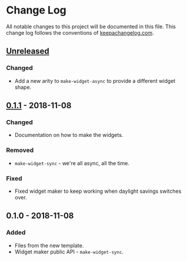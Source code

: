 # Change Log
All notable changes to this project will be documented in this file. This change log follows the conventions of [keepachangelog.com](http://keepachangelog.com/).

## [Unreleased]
### Changed
- Add a new arity to `make-widget-async` to provide a different widget shape.

## [0.1.1] - 2018-11-08
### Changed
- Documentation on how to make the widgets.

### Removed
- `make-widget-sync` - we're all async, all the time.

### Fixed
- Fixed widget maker to keep working when daylight savings switches over.

## 0.1.0 - 2018-11-08
### Added
- Files from the new template.
- Widget maker public API - `make-widget-sync`.

[Unreleased]: https://github.com/your-name/clojure-simple-http/compare/0.1.1...HEAD
[0.1.1]: https://github.com/your-name/clojure-simple-http/compare/0.1.0...0.1.1
